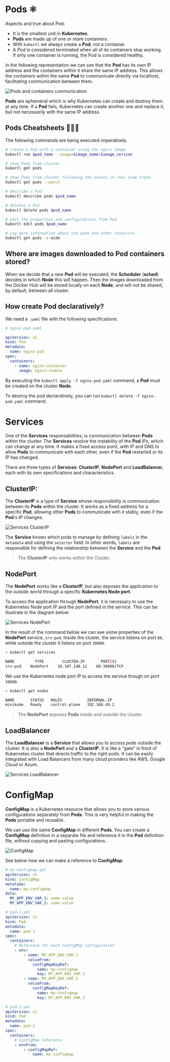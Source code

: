 # Pods ⚛️

Aspects and true about Pod:

- It is the smallest unit in **Kubernetes**.
- **Pods** are made up of one or more containers.
- With `kubectl` we always create a **Pod**, not a container.
- A *Pod* is considered terminated when all of its containers stop working. If only one container is running, the Pod is considered healthy.

In the following representation we can see that the **Pod** has its own IP address and the containers within it share the same IP address. This allows the containers within the same **Pod** to communicate directly via localhost, facilitating communication between them.

![Pods and containers communication](diagrams/Pods-And-Containers-Communcation.png)

**Pods** are ephemeral which is why Kubernetes can create and destroy them at any time. If a **Pod** fails, Kubernetes can create another one and replace it, but not necessarily with the same IP address.

## Pods Cheatsheets 👨🏽‍💻

The following commands are being executed imperatively.

```bash
# create a Pod with a container using the ngnix image
kubectl run $pod_name --image=$image_name:$image_version

# show Pods from cluster
kubectl get pods

# show Pods from cluster following the events in real time state
kubectl get pods --watch

# describe a Pod
kubectl describe pods $pod_name 

# deletes a Pod
kubectl delete pods $pod_name

# edit the properties and configurations from Pod
kubectl edit pods $pod_name

# Log more information about the pods and other resources
kubectl get pods -o wide
```

## Where are images downloaded to Pod containers stored?

When we decide that a new **Pod** will be executed, the **Scheduler** (**sched**) decides in which **Node** this will happen. Then the images downloaded from the Docker Hub will be stored locally on each **Node**, and will not be shared, by default, between all cluster. 

## How create Pod declaratively?

We need a `.yaml` file with the following specifications:

```yaml
# nginx-pod.yaml

apiVersion: v1
kind: Pod
metadata:
  name: nginx-pod
spec:
  containers:
    - name: nginx-container
      image: nginx:stable
```
By executing the `kubectl apply -f nginx-pod.yaml` command, a **Pod** must be created on the cluster **Node**.

To destroy the pod declaratively, you can run `kubectl delete -f nginx-pod.yaml` command.

# Services 

One of the **Services** responsabilities, is communication between **Pods** within the cluster. The **Services** resolve the instability of the **Pod** IPs, which can change at any time. It makes a fixed access point, with IP and DNS to allow **Pods** to communicate with each other, even if the **Pod** restarted or its IP has changed.

There are three types of **Services**: **ClusterIP**, **NodePort** and **LoadBalancer**, each with its own specifications and characteristics.

## ClusterIP:

The **ClusterIP** is a type of **Service** whose responsibility is communication between its **Pods** within the cluster. It works as a fixed address for a specific **Pod**, allowing other **Pods** to communicate with it stably, even if the **Pod**'s IP changes.

![Services ClusterIP](diagrams/Services-ClusterIP.png)

The **Service** knows which pods to manage by defining `labels` in the `metadata` and using the `selector` field. In other words, `labels` are responsible for defining the relationship between the **Service** and the **Pod**.

> The **ClusterIP** only works within the Cluster.
## NodePort

The **NodePort** works like a **ClusterIP**, but also exposes the application to the outside world through a specific **Kubernetes Node port**.

To access the application through **NodePort**, it is necessary to use the Kubernetes Node port IP and the port defined in the service. This can be illustrate in the diagram below:

![Services NodePort](diagrams/Services-NodePort.png)

In the result of the command below we can see some properties of the **NodePort** service, `srv-pod`. Inside the cluster, the service listens on port `80`, while outside the cluster it listens on port `30000`. 

```bash
> kubectl get services

NAME         TYPE        CLUSTER-IP       PORT(S)  
srv-pod    NodePort    10.107.148.12    80:30000/TCP
```

We use the Kubernetes node port IP to access the service though on port `30000`.

```bash
> kubectl get nodes

NAME       STATUS   ROLES           INTERNAL-IP    
minikube   Ready    control-plane   192.168.49.2
```

> The **NodePort** exposes **Pods** inside and outside the cluster.

## LoadBalancer

The **LoadBalancer** is a **Service** that allows you to access pods outside the cluster. It is also a **NodePort** and a **ClusterIP**. It is like a "gate" in front of Kubernetes cluster that directs traffic to the right pods. It can be easily integrated with Load Balancers from many cloud providers like AWS, Google Cloud or Azure.

![Services LoadBalancer](diagrams/Services-LoadBalancer.png)

# ConfigMap

**ConfigMap** is a Kubernetes resource that allows you to store various configurations separately from **Pods**. This is very helpful in making the **Pods** portable and reusable.

We can use the same **ConfigMap** in different **Pods**. You can create a **ConfigMap** definition in a separate file and reference it in the **Pod** definition file, without copying and pasting configurations.

![ConfigMap](diagrams/ConfigMap.png)

See below how we can make a reference to **ConfigMap**:

```yaml
# my-configmap.yml
apiVersion: v1
kind: ConfigMap
metatada:
  name: my-configmap
data:
  MY_APP_ENV_VAR_1: some-value
  MY_APP_ENV_VAR_2: some-value

# pod-1.yml
apiVersion: v1
kind: Pod
metadata:
  name: pod-1
spec:
  containers:
    # Reference for each ConfigMap configuration
    - env:
        - name: MY_APP_ENV_VAR_1
          valueFrom:
            configMapKeyRef:
              name: my-configmap
              key: MY_APP_ENV_VAR_1
        - name: MY_APP_ENV_VAR_2
          valueFrom:
            configMapKeyRef:
              name: my-configmap
              key: MY_APP_ENV_VAR_2

# pod-2.yml
apiVersion: v1
kind: Pod
metadata:
  name: pod-2
spec:
  containers:
    # ConfigMap reference
    - envFrom:
        - configMapRef:
            name: my-configmap
```